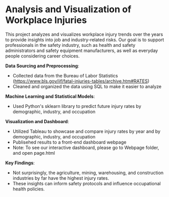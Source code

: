 # Analysis and Visualization of Workplace Injuries

This project analyzes and visualizes workplace injury trends over the years to provide insights into job and industry-related risks. Our goal is to support professionals in the safety industry, such as health and safety administrators and safety equipment manufacturers, as well as everyday people considering career choices.

**Data Sourcing and Preprocessing**:

  - Collected data from the Bureau of Labor Statistics (https://www.bls.gov/iif/fatal-injuries-tables/archive.htm#RATES)
  - Cleaned and organized the data using SQL to make it easier to analyze    

**Machine Learning and Statistical Models**:

  - Used Python's sklearn library to predict future injury rates by demographic, industry, and occupation

**Visualization and Dashboard**:

  - Utilized Tableau to showcase and compare injury rates by year and by demographic, industry, and occupation
  - Publisehed results to a front-end dashboard webpage
  - Note: To see our interactive dashboard, please go to Webpage folder, and open page.html

**Key Findings**:

  - Not surprisingly, the agriculture, mining, warehousing, and construction industries by far have the highest injury rates.
  - These insights can inform safety protocols and influence occupational health policies.



